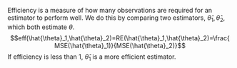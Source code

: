 Efficiency is a measure of how many observations are required for an estimator to perform well. We do this by comparing two estimators, $\hat{\theta}_1, \hat{\theta}_2$, which both estimate $\theta$.
$$eff(\hat{\theta}_1,\hat{\theta}_2)=RE(\hat{\theta}_1,\hat{\theta}_2)=\frac{MSE(\hat{\theta}_1)}{MSE(\hat{\theta}_2)}$$
If efficiency is less than 1, $\hat{\theta}_1$ is a more efficient estimator.